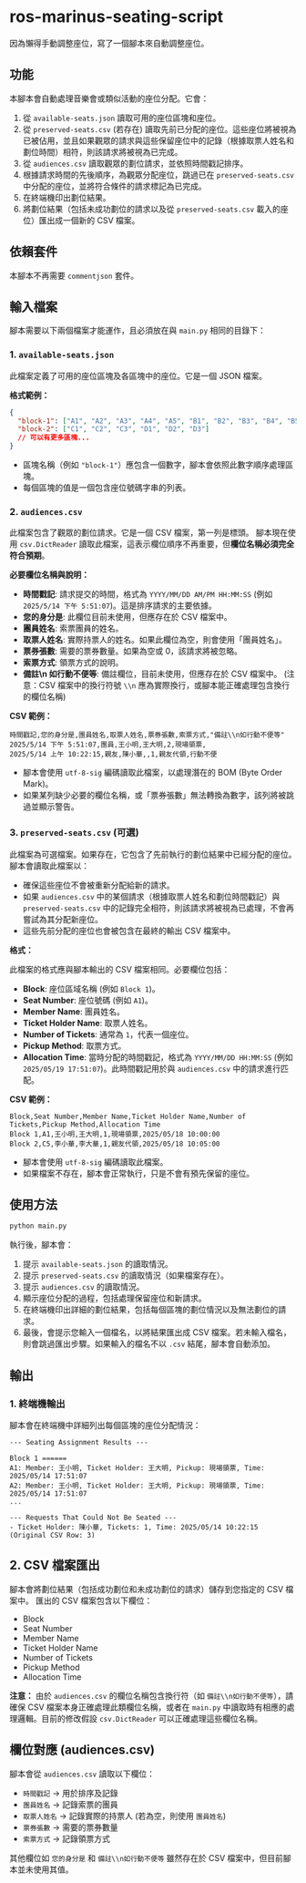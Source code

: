 # ros-marinus-seating-script

因為懶得手動調整座位，寫了一個腳本來自動調整座位。

## 功能

本腳本會自動處理音樂會或類似活動的座位分配。它會：

1. 從 `available-seats.json` 讀取可用的座位區塊和座位。
2. 從 `preserved-seats.csv` (若存在) 讀取先前已分配的座位。這些座位將被視為已被佔用，並且如果觀眾的請求與這些保留座位中的記錄（根據取票人姓名和劃位時間）相符，則該請求將被視為已完成。
3. 從 `audiences.csv` 讀取觀眾的劃位請求，並依照時間戳記排序。
4. 根據請求時間的先後順序，為觀眾分配座位，跳過已在 `preserved-seats.csv` 中分配的座位，並將符合條件的請求標記為已完成。
5. 在終端機印出劃位結果。
6. 將劃位結果（包括未成功劃位的請求以及從 `preserved-seats.csv` 載入的座位）匯出成一個新的 CSV 檔案。

## 依賴套件

本腳本不再需要 `commentjson` 套件。

## 輸入檔案

腳本需要以下兩個檔案才能運作，且必須放在與 `main.py` 相同的目錄下：

### 1. `available-seats.json`

此檔案定義了可用的座位區塊及各區塊中的座位。它是一個 JSON 檔案。

**格式範例：**

```json
{
  "block-1": ["A1", "A2", "A3", "A4", "A5", "B1", "B2", "B3", "B4", "B5"],
  "block-2": ["C1", "C2", "C3", "D1", "D2", "D3"]
  // 可以有更多區塊...
}
```

- 區塊名稱（例如 `"block-1"`）應包含一個數字，腳本會依照此數字順序處理區塊。
- 每個區塊的值是一個包含座位號碼字串的列表。

### 2. `audiences.csv`

此檔案包含了觀眾的劃位請求。它是一個 CSV 檔案，第一列是標頭。
腳本現在使用 `csv.DictReader` 讀取此檔案，這表示欄位順序不再重要，但**欄位名稱必須完全符合預期**。

**必要欄位名稱與說明：**

- **時間戳記**: 請求提交的時間，格式為 `YYYY/MM/DD AM/PM HH:MM:SS` (例如 `2025/5/14 下午 5:51:07`)。這是排序請求的主要依據。
- **您的身分是**: 此欄位目前未使用，但應存在於 CSV 檔案中。
- **團員姓名**: 索票團員的姓名。
- **取票人姓名**: 實際持票人的姓名。如果此欄位為空，則會使用「團員姓名」。
- **票券張數**: 需要的票券數量。如果為空或 0，該請求將被忽略。
- **索票方式**: 領票方式的說明。
- **備註\\n 如行動不便等**: 備註欄位，目前未使用，但應存在於 CSV 檔案中。 (注意：CSV 檔案中的換行符號 `\\n` 應為實際換行，或腳本能正確處理包含換行的欄位名稱)

**CSV 範例：**

```csv
時間戳記,您的身分是,團員姓名,取票人姓名,票券張數,索票方式,"備註\\n如行動不便等"
2025/5/14 下午 5:51:07,團員,王小明,王大明,2,現場領票,
2025/5/14 上午 10:22:15,親友,陳小華,,1,親友代領,行動不便
```

- 腳本會使用 `utf-8-sig` 編碼讀取此檔案，以處理潛在的 BOM (Byte Order Mark)。
- 如果某列缺少必要的欄位名稱，或「票券張數」無法轉換為數字，該列將被跳過並顯示警告。

### 3. `preserved-seats.csv` (可選)

此檔案為可選檔案。如果存在，它包含了先前執行的劃位結果中已經分配的座位。腳本會讀取此檔案以：

- 確保這些座位不會被重新分配給新的請求。
- 如果 `audiences.csv` 中的某個請求（根據取票人姓名和劃位時間戳記）與 `preserved-seats.csv` 中的記錄完全相符，則該請求將被視為已處理，不會再嘗試為其分配新座位。
- 這些先前分配的座位也會被包含在最終的輸出 CSV 檔案中。

**格式：**

此檔案的格式應與腳本輸出的 CSV 檔案相同。必要欄位包括：

- **Block**: 座位區域名稱 (例如 `Block 1`)。
- **Seat Number**: 座位號碼 (例如 `A1`)。
- **Member Name**: 團員姓名。
- **Ticket Holder Name**: 取票人姓名。
- **Number of Tickets**: 通常為 `1`，代表一個座位。
- **Pickup Method**: 取票方式。
- **Allocation Time**: 當時分配的時間戳記，格式為 `YYYY/MM/DD HH:MM:SS` (例如 `2025/05/19 17:51:07`)。此時間戳記用於與 `audiences.csv` 中的請求進行匹配。

**CSV 範例：**

```csv
Block,Seat Number,Member Name,Ticket Holder Name,Number of Tickets,Pickup Method,Allocation Time
Block 1,A1,王小明,王大明,1,現場領票,2025/05/18 10:00:00
Block 2,C5,李小華,李大華,1,親友代領,2025/05/18 10:05:00
```

- 腳本會使用 `utf-8-sig` 編碼讀取此檔案。
- 如果檔案不存在，腳本會正常執行，只是不會有預先保留的座位。

## 使用方法

```bash
python main.py
```

執行後，腳本會：

1.  提示 `available-seats.json` 的讀取情況。
2.  提示 `preserved-seats.csv` 的讀取情況（如果檔案存在）。
3.  提示 `audiences.csv` 的讀取情況。
4.  顯示座位分配的過程，包括處理保留座位和新請求。
5.  在終端機印出詳細的劃位結果，包括每個區塊的劃位情況以及無法劃位的請求。
6.  最後，會提示您輸入一個檔名，以將結果匯出成 CSV 檔案。若未輸入檔名，則會跳過匯出步驟。如果輸入的檔名不以 `.csv` 結尾，腳本會自動添加。

## 輸出

### 1. 終端機輸出

腳本會在終端機中詳細列出每個區塊的座位分配情況：

```
--- Seating Assignment Results ---

Block 1 ======
A1: Member: 王小明, Ticket Holder: 王大明, Pickup: 現場領票, Time: 2025/05/14 17:51:07
A2: Member: 王小明, Ticket Holder: 王大明, Pickup: 現場領票, Time: 2025/05/14 17:51:07
...

--- Requests That Could Not Be Seated ---
- Ticket Holder: 陳小華, Tickets: 1, Time: 2025/05/14 10:22:15 (Original CSV Row: 3)
```

## 2. CSV 檔案匯出

腳本會將劃位結果（包括成功劃位和未成功劃位的請求）儲存到您指定的 CSV 檔案中。
匯出的 CSV 檔案包含以下欄位：

- Block
- Seat Number
- Member Name
- Ticket Holder Name
- Number of Tickets
- Pickup Method
- Allocation Time

**注意：** 由於 `audiences.csv` 的欄位名稱包含換行符（如 `備註\\n如行動不便等`），請確保 CSV 檔案本身正確處理此類欄位名稱，或者在 `main.py` 中讀取時有相應的處理邏輯。目前的修改假設 `csv.DictReader` 可以正確處理這些欄位名稱。

## 欄位對應 (audiences.csv)

腳本會從 `audiences.csv` 讀取以下欄位：

- `時間戳記` -> 用於排序及記錄
- `團員姓名` -> 記錄索票的團員
- `取票人姓名` -> 記錄實際的持票人 (若為空，則使用 `團員姓名`)
- `票券張數` -> 需要的票券數量
- `索票方式` -> 記錄領票方式

其他欄位如 `您的身分是` 和 `備註\\n如行動不便等` 雖然存在於 CSV 檔案中，但目前腳本並未使用其值。
